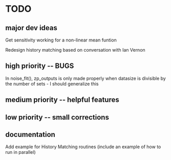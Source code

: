 # TODO

## major dev ideas
Get sensitivity working for a non-linear mean funtion

Redesign history matching based on conversation with Ian Vernon

## high priority -- BUGS

In noise_fit(), zp_outputs is only made properly when datasize is divisible by the number of sets - I should generalize this

## medium priority -- helpful features

## low priority -- small corrections

## documentation
Add example for History Matching routines (include an example of how to run in parallel)
